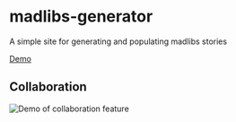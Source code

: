 # madlibs-generator

A simple site for generating and populating madlibs stories

[Demo](https://madlibs.2ajoyce.com)

## Collaboration

![Demo of collaboration feature](/demos/2023-12-22.gif)
